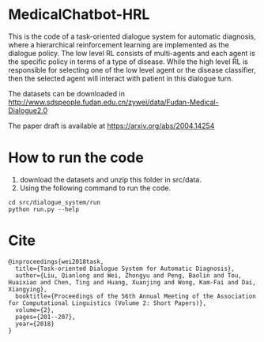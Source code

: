 # MedicalChatbot-HRL

This is the code of a task-oriented dialogue system for automatic diagnosis, where a hierarchical reinforcement learning are implemented as the dialogue policy. The low level RL consists of multi-agents and each agent is the specific policy in terms of a type of disease. While the high level RL is responsible for selecting one of the low level agent or the disease classifier, then the selected agent will interact with patient in this dialogue turn.

The datasets can be downloaded in http://www.sdspeople.fudan.edu.cn/zywei/data/Fudan-Medical-Dialogue2.0

The paper draft is available at https://arxiv.org/abs/2004.14254

# How to run the code

1. download the datasets and unzip this folder in src/data.
2. Using the following command to run the code.
```
cd src/dialogue_system/run
python run.py --help
```


# Cite
```
@inproceedings{wei2018task,
  title={Task-oriented Dialogue System for Automatic Diagnosis},
  author={Liu, Qianlong and Wei, Zhongyu and Peng, Baolin and Tou, Huaixiao and Chen, Ting and Huang, Xuanjing and Wong, Kam-Fai and Dai, Xiangying},
  booktitle={Proceedings of the 56th Annual Meeting of the Association for Computational Linguistics (Volume 2: Short Papers)},
  volume={2},
  pages={201--207},
  year={2018}
}
```
